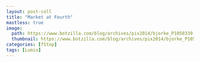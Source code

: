 ```yaml
---
layout: post-coll
title: "Market at Fourth"
mastless: true
image:
  path: https://www.botzilla.com/blog/archives/pix2014/bjorke_P1050339.jpg
  thumbnail: https://www.botzilla.com/blog/archives/pix2014/bjorke_P1050339.jpg
categories: [fStop]
tags: [Lumix]
---
```


